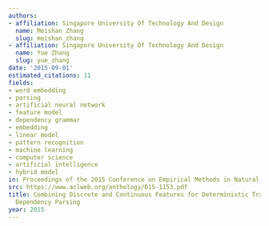 ```yaml
---
authors:
- affiliation: Singapore University Of Technology And Design
  name: Meishan Zhang
  slug: meishan_zhang
- affiliation: Singapore University Of Technology And Design
  name: Yue Zhang
  slug: yue_zhang
date: '2015-09-01'
estimated_citations: 11
fields:
- word embedding
- parsing
- artificial neural network
- feature model
- dependency grammar
- embedding
- linear model
- pattern recognition
- machine learning
- computer science
- artificial intelligence
- hybrid model
in: Proceedings of the 2015 Conference on Empirical Methods in Natural Language Processing
src: https://www.aclweb.org/anthology/D15-1153.pdf
title: Combining Discrete and Continuous Features for Deterministic Transition-based
  Dependency Parsing
year: 2015
---
```


